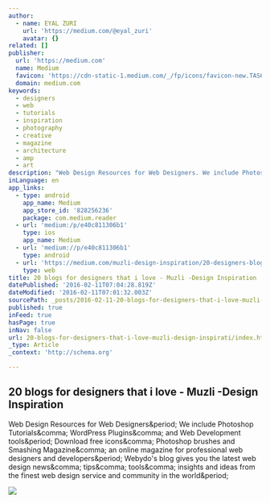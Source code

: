 ```yaml
---
author:
  - name: EYAL ZURI
    url: 'https://medium.com/@eyal_zuri'
    avatar: {}
related: []
publisher:
  url: 'https://medium.com'
  name: Medium
  favicon: 'https://cdn-static-1.medium.com/_/fp/icons/favicon-new.TAS6uQ-Y7kcKgi0xjcYHXw.ico'
  domain: medium.com
keywords:
  - designers
  - web
  - tutorials
  - inspiration
  - photography
  - creative
  - magazine
  - architecture
  - amp
  - art
description: "Web Design Resources for Web Designers. We include Photoshop Tutorials, WordPress Plugins, and Web Development tools. Download free icons, Photoshop brushes and Smashing Magazine, an online magazine for professional web designers and developers. Webydo's blog gives you the latest web design news, tips, tools, insights and ideas from the finest web design service and community in the world."
inLanguage: en
app_links:
  - type: android
    app_name: Medium
    app_store_id: '828256236'
    package: com.medium.reader
  - url: 'medium:/p/e40c811306b1'
    type: ios
    app_name: Medium
  - url: 'medium://p/e40c811306b1'
    type: android
  - url: 'https://medium.com/muzli-design-inspiration/20-designers-blogs-that-i-love-e40c811306b1'
    type: web
title: 20 blogs for designers that i love - Muzli -Design Inspiration
datePublished: '2016-02-11T07:04:28.819Z'
dateModified: '2016-02-11T07:01:32.003Z'
sourcePath: _posts/2016-02-11-20-blogs-for-designers-that-i-love-muzli-design-inspirati.md
published: true
inFeed: true
hasPage: true
inNav: false
url: 20-blogs-for-designers-that-i-love-muzli-design-inspirati/index.html
_type: Article
_context: 'http://schema.org'

---
```

<article style=""><h1>20 blogs for designers that i love - Muzli -Design Inspiration</h1><p>Web Design Resources for Web Designers&amp;period; We include Photoshop Tutorials&amp;comma; WordPress Plugins&amp;comma; and Web Development tools&amp;period; Download free icons&amp;comma; Photoshop brushes and Smashing Magazine&amp;comma; an online magazine for professional web designers and developers&amp;period; Webydo's blog gives you the latest web design news&amp;comma; tips&amp;comma; tools&amp;comma; insights and ideas from the finest web design service and community in the world&amp;period;</p><img src="https://d262ilb51hltx0.cloudfront.net/max/800/1*_ASVxMQ2WFospoTZ22MDnw.jpeg" /></article>